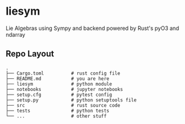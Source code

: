 # liesym

Lie Algebras using Sympy and backend powered by Rust's pyO3 and ndarray

## Repo Layout

```
.
├── Cargo.toml          # rust config file
├── README.md           # you are here
├── liesym              # python module
├── notebooks           # jupyter notebooks
├── setup.cfg           # pytest config
├── setup.py            # python setuptools file
├── src                 # rust source code
├── tests               # python tests
└── ...                 # other stuff
```